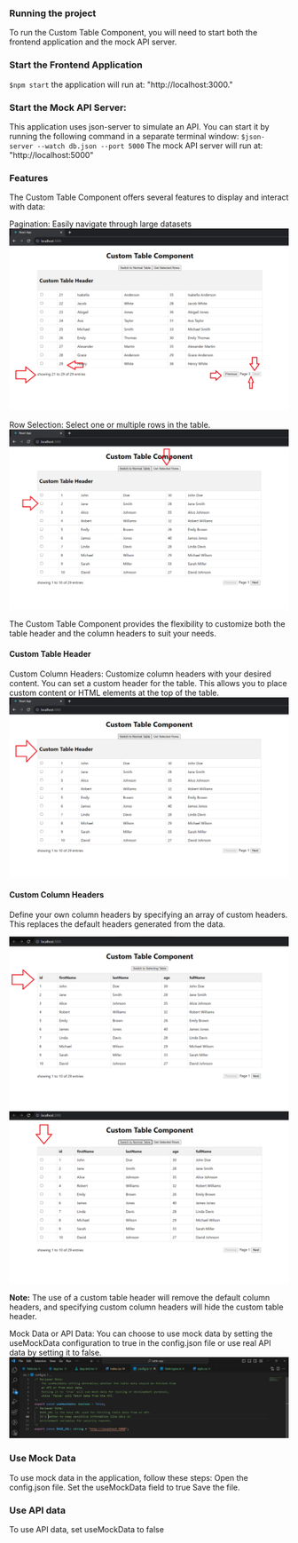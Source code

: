 ### Running the project

To run the Custom Table Component, you will need to start both the frontend application and the mock API server.

### Start the Frontend Application

`$npm start`
the application will run at:
"http://localhost:3000."

### Start the Mock API Server:

This application uses json-server to simulate an API. You can start it by running the following command in a separate terminal window:
`$json-server --watch db.json --port 5000`
The mock API server will run at:
"http://localhost:5000"

### Features

The Custom Table Component offers several features to display and interact with data:

Pagination: Easily navigate through large datasets
![Custom Table Component](./public/screenshots/pagination.png)

Row Selection: Select one or multiple rows in the table.
![Custom Table Component](./public/screenshots/table2.png)

The Custom Table Component provides the flexibility to customize both the table header and the column headers to suit your needs.

#### Custom Table Header

Custom Column Headers: Customize column headers with your desired content.
You can set a custom header for the table. This allows you to place custom content or HTML elements at the top of the table.
![Custom Table Component](./public/screenshots/header.png)

#### Custom Column Headers

Define your own column headers by specifying an array of custom headers. This replaces the default headers generated from the data.

![Custom Column Headers](./public/screenshots/customColumnHeaders.png)
![Custom Column Headers](./public/screenshots/customColumnHeaders2.png)

**Note:** The use of a custom table header will remove the default column headers, and specifying custom column headers will hide the custom table header.

Mock Data or API Data: You can choose to use mock data by setting the useMockData configuration to true in the config.json file or use real API data by setting it to false.
![Custom Table Component](./public/screenshots/code.png)

### Use Mock Data

To use mock data in the application, follow these steps:
Open the config.json file.
Set the useMockData field to true
Save the file.

### Use API data

To use API data, set useMockData to false
